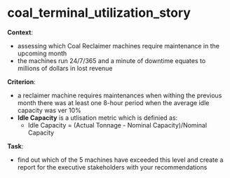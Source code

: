 # coal_terminal_utilization_story
**Context**:
  - assessing which Coal Reclaimer machines require maintenance in the upcoming month
  - the machines run 24/7/365 and a minute of downtime equates to millions of dollars in lost revenue

**Criterion**:
  - a reclaimer machine requires maintenances when withing the previous month there was at least one 8-hour period when the average idle capacity was ver 10%
  - **Idle Capacity** is a utlisation metric which is definied as:
    * Idle Capacity = (Actual Tonnage - Nominal Capacity)/Nominal Capacity
 
**Task**: 
- find out which of the 5 machines have exceeded this level and create a report for the executive stakeholders with your recommendations



